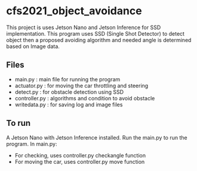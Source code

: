# cfs2021_object_avoidance
This project is uses Jetson Nano and Jetson Inference for SSD implementation.
This program uses SSD (Single Shot Detector) to detect object then a proposed avoiding algorithm and needed angle is determined based on Image data.

## Files
- main.py : main file for running the program
- actuator.py : for moving the car throttling and steering
- detect.py : for obstacle detection using SSD
- controller.py : algorithms and condition to avoid obstacle
- writedata.py : for saving log and image files

## To run
A Jetson Nano with Jetson Inference installed.
Run the main.py to run the program.
In main.py:
- For checking, uses controller.py checkangle function
- For moving the car, uses controller.py move function